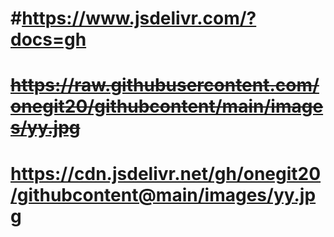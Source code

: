 # #https://www.jsdelivr.com/?docs=gh

# ~~https://raw.githubusercontent.com/onegit20/githubcontent/main/images/yy.jpg~~
# https://cdn.jsdelivr.net/gh/onegit20/githubcontent@main/images/yy.jpg

